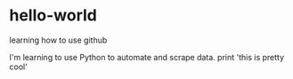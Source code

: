 # hello-world
learning how to use github

I'm learning to use Python to automate and scrape data.
print 'this is pretty cool'

